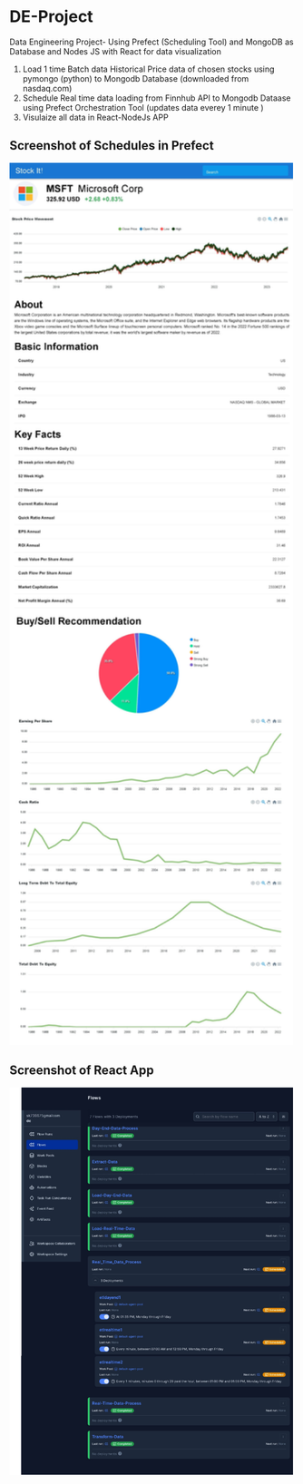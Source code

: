 # DE-Project
Data Engineering Project- Using Prefect (Scheduling Tool) and MongoDB as Database and Nodes JS with React for data visualization
1. Load 1 time Batch data Historical Price data of chosen stocks using pymongo (python) to Mongodb Database (downloaded from nasdaq.com)
2. Schedule Real time data loading from Finnhub API to Mongodb Dataase using Prefect Orchestration Tool (updates data everey 1 minute )
3. Visulaize all data in React-NodeJs APP
## Screenshot of Schedules in Prefect
<img src="images\reactapp.jpeg" alt="React App" width="500" height="auto">

## Screenshot of React App
<img src="prefectschedules.jpeg" alt="React App" width="500" height="auto">
